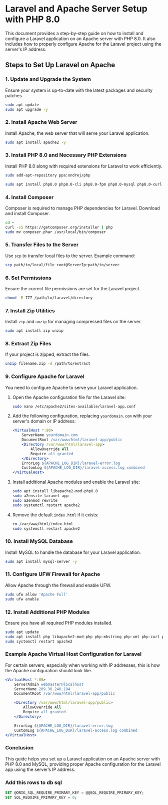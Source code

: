
# Laravel and Apache Server Setup with PHP 8.0

This document provides a step-by-step guide on how to install and configure a Laravel application on an Apache server with PHP 8.0. It also includes how to properly configure Apache for the Laravel project using the server's IP address.

## Steps to Set Up Laravel on Apache

### 1. Update and Upgrade the System
Ensure your system is up-to-date with the latest packages and security patches.

```bash
sudo apt update
sudo apt upgrade -y
```

### 2. Install Apache Web Server
Install Apache, the web server that will serve your Laravel application.

```bash
sudo apt install apache2 -y
```

### 3. Install PHP 8.0 and Necessary PHP Extensions
Install PHP 8.0 along with required extensions for Laravel to work efficiently.

```bash
sudo add-apt-repository ppa:ondrej/php

sudo apt install php8.0 php8.0-cli php8.0-fpm php8.0-mysql php8.0-curl php8.0-mbstring php8.0-xml php8.0-zip php8.0-intl php8.0-gd -y
```

### 4. Install Composer
Composer is required to manage PHP dependencies for Laravel. Download and install Composer.

```bash
cd ~
curl -sS https://getcomposer.org/installer | php
sudo mv composer.phar /usr/local/bin/composer
```

### 5. Transfer Files to the Server
Use `scp` to transfer local files to the server. Example command:

```bash
scp path/to/local/file root@ServerIp:path/to/server
```

### 6. Set Permissions
Ensure the correct file permissions are set for the Laravel project.

```bash
chmod -R 777 /path/to/laravel/directory
```

### 7. Install Zip Utilities
Install `zip` and `unzip` for managing compressed files on the server.

```bash
sudo apt install zip unzip
```

### 8. Extract Zip Files
If your project is zipped, extract the files.

```bash
unzip filename.zip -d /path/to/extract
```

### 9. Configure Apache for Laravel
You need to configure Apache to serve your Laravel application.

1. Open the Apache configuration file for the Laravel site:

    ```bash
    sudo nano /etc/apache2/sites-available/laravel-app.conf
    ```

2. Add the following configuration, replacing `yourdomain.com` with your server's domain or IP address:

    ```apache
    <VirtualHost *:80>
        ServerName yourdomain.com
        DocumentRoot /var/www/html/laravel-app/public
        <Directory /var/www/html/laravel-app>
            AllowOverride All
            Require all granted
        </Directory>
        ErrorLog ${APACHE_LOG_DIR}/laravel-error.log
        CustomLog ${APACHE_LOG_DIR}/laravel-access.log combined
    </VirtualHost>
    ```

3. Install additional Apache modules and enable the Laravel site:

    ```bash
    sudo apt install libapache2-mod-php8.0
    sudo a2ensite laravel-app
    sudo a2enmod rewrite
    sudo systemctl restart apache2
    ```

4. Remove the default `index.html` if it exists:

    ```bash
    rm /var/www/html/index.html
    sudo systemctl restart apache2
    ```

### 10. Install MySQL Database
Install MySQL to handle the database for your Laravel application.

```bash
sudo apt install mysql-server -y
```

### 11. Configure UFW Firewall for Apache
Allow Apache through the firewall and enable UFW.

```bash
sudo ufw allow 'Apache Full'
sudo ufw enable
```

### 12. Install Additional PHP Modules
Ensure you have all required PHP modules installed.

```bash
sudo apt update
sudo apt install php libapache2-mod-php php-mbstring php-xml php-curl php-zip
sudo systemctl restart apache2
```

### Example Apache Virtual Host Configuration for Laravel
For certain servers, especially when working with IP addresses, this is how the Apache configuration should look like.

```apache
<VirtualHost *:80>
    ServerAdmin webmaster@localhost
    ServerName 209.38.248.184
    DocumentRoot /var/www/html/laravel-app/public

    <Directory /var/www/html/laravel-app/public>
        AllowOverride All
        Require all granted
    </Directory>

    ErrorLog ${APACHE_LOG_DIR}/laravel-error.log
    CustomLog ${APACHE_LOG_DIR}/laravel-access.log combined
</VirtualHost>
```

### Conclusion
This guide helps you set up a Laravel application on an Apache server with PHP 8.0 and MySQL, providing proper Apache configuration for the Laravel app using the server’s IP address.

### Add this rows to db sql

```sql
SET @ORIG_SQL_REQUIRE_PRIMARY_KEY = @@SQL_REQUIRE_PRIMARY_KEY;
SET SQL_REQUIRE_PRIMARY_KEY = 0;
```

